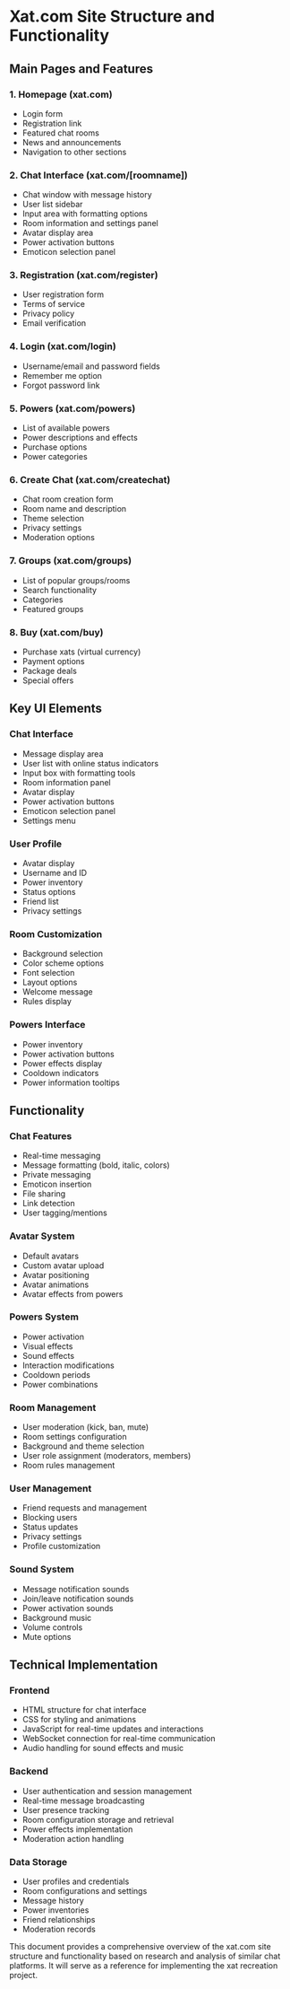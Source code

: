 # Xat.com Site Structure and Functionality

## Main Pages and Features

### 1. Homepage (xat.com)
- Login form
- Registration link
- Featured chat rooms
- News and announcements
- Navigation to other sections

### 2. Chat Interface (xat.com/[roomname])
- Chat window with message history
- User list sidebar
- Input area with formatting options
- Room information and settings panel
- Avatar display area
- Power activation buttons
- Emoticon selection panel

### 3. Registration (xat.com/register)
- User registration form
- Terms of service
- Privacy policy
- Email verification

### 4. Login (xat.com/login)
- Username/email and password fields
- Remember me option
- Forgot password link

### 5. Powers (xat.com/powers)
- List of available powers
- Power descriptions and effects
- Purchase options
- Power categories

### 6. Create Chat (xat.com/createchat)
- Chat room creation form
- Room name and description
- Theme selection
- Privacy settings
- Moderation options

### 7. Groups (xat.com/groups)
- List of popular groups/rooms
- Search functionality
- Categories
- Featured groups

### 8. Buy (xat.com/buy)
- Purchase xats (virtual currency)
- Payment options
- Package deals
- Special offers

## Key UI Elements

### Chat Interface
- Message display area
- User list with online status indicators
- Input box with formatting tools
- Room information panel
- Avatar display
- Power activation buttons
- Emoticon selection panel
- Settings menu

### User Profile
- Avatar display
- Username and ID
- Power inventory
- Status options
- Friend list
- Privacy settings

### Room Customization
- Background selection
- Color scheme options
- Font selection
- Layout options
- Welcome message
- Rules display

### Powers Interface
- Power inventory
- Power activation buttons
- Power effects display
- Cooldown indicators
- Power information tooltips

## Functionality

### Chat Features
- Real-time messaging
- Message formatting (bold, italic, colors)
- Private messaging
- Emoticon insertion
- File sharing
- Link detection
- User tagging/mentions

### Avatar System
- Default avatars
- Custom avatar upload
- Avatar positioning
- Avatar animations
- Avatar effects from powers

### Powers System
- Power activation
- Visual effects
- Sound effects
- Interaction modifications
- Cooldown periods
- Power combinations

### Room Management
- User moderation (kick, ban, mute)
- Room settings configuration
- Background and theme selection
- User role assignment (moderators, members)
- Room rules management

### User Management
- Friend requests and management
- Blocking users
- Status updates
- Privacy settings
- Profile customization

### Sound System
- Message notification sounds
- Join/leave notification sounds
- Power activation sounds
- Background music
- Volume controls
- Mute options

## Technical Implementation

### Frontend
- HTML structure for chat interface
- CSS for styling and animations
- JavaScript for real-time updates and interactions
- WebSocket connection for real-time communication
- Audio handling for sound effects and music

### Backend
- User authentication and session management
- Real-time message broadcasting
- User presence tracking
- Room configuration storage and retrieval
- Power effects implementation
- Moderation action handling

### Data Storage
- User profiles and credentials
- Room configurations and settings
- Message history
- Power inventories
- Friend relationships
- Moderation records

This document provides a comprehensive overview of the xat.com site structure and functionality based on research and analysis of similar chat platforms. It will serve as a reference for implementing the xat recreation project.
